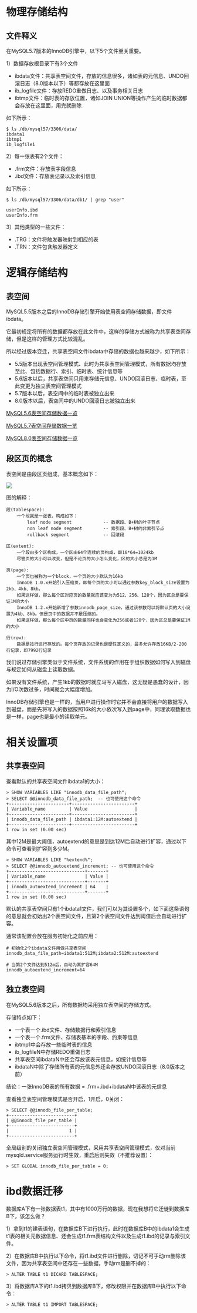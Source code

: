 # 物理存储结构

## 文件释义

在MySQL5.7版本的InnoDB引擎中，以下5个文件至关重要。

1）数据存放根目录下有3个文件

- ibdata文件：共享表空间文件，存放的信息很多，诸如表的元信息、UNDO回滚日志（8.0版本以下）等都存放在这里面
- ib_logfile文件：存放REDO重做日志、以及事务相关日志
- ibtmp文件：临时表的存放位置，诸如JOIN UNION等操作产生的临时数据都会存放在这里面，用完就删除

如下所示：

```
$ ls /db/mysql57/3306/data/
ibdata1
ibtmp1
ib_logfile1
```

2）每一张表有2个文件：

- .frm文件：存放表字段信息
- .ibd文件：存放表记录以及索引信息

如下所示：

```
$ ls /db/mysql57/3306/data/db1/ | grep "user"

userInfo.ibd
userInfo.frm
```

3）其他类型的一些文件：

- .TRG：文件将触发器映射到相应的表
- .TRN：文件包含触发器定义

# 逻辑存储结构

## 表空间

MySQL5.5版本之后的InnoDB存储引擎开始使用表空间存储数据，即文件ibdata。

它最初规定将所有的数据都存放在此文件中，这样的存储方式被称为共享表空间存储，但是这样的管理方式比较混乱。

所以经过版本变迁，共享表空间文件ibdata中存储的数据也越来越少，如下所示：

- 5.5版本出现表空间管理模式、此时为共享表空间管理模式，所有数据均存放至此、包括数据行、索引、临时表、统计信息等
- 5.6版本以后，共享表空间只用来存储元信息、UNDO回滚日志、临时表，至此变更为独立表空间管理模式
- 5.7版本以后，表空间中的临时表被独立出来
- 8.0版本以后，表空间中的UNDO回滚日志被独立出来

[MySQL5.6表空间存储数据一览](https://dev.mysql.com/doc/refman/5.6/en/innodb-architecture.html)

[MySQL5.7表空间存储数据一览](https://dev.mysql.com/doc/refman/5.7/en/innodb-architecture.html)

[MySQL8.0表空间存储数据一览](https://dev.mysql.com/doc/refman/8.0/en/innodb-architecture.html)

## 段区页的概念

表空间是由段区页组成，基本概念如下：

![](https://images-1302522496.cos.ap-nanjing.myqcloud.com/img/SouthEast.jpeg)

图的解释：

```
段(tablespace):
    一个段就是一张表，构成如下：
        leaf node segment			 -- 数据段、B+树的叶子节点
        non leaf node segment        -- 索引段、B+树的非索引节点
        rollback segment			 -- 回滚段

区(extent):
    一个段由多个区构成，一个区由64个连续的页构成，即16*64=1024kb
    尽管页的大小可以改变，但是不论页的大小怎么变化，区的大小总是为1M

页(page):
    一个页也被称为一个block，一个页的大小默认为16kb
    InnoDB 1.0.x开始引入压缩页，即每个页的大小可以通过参数key_block_size设置为2kb、4kb、8kb。
    如果这样做，那么每个区对应页的数量就应该变为为512、256、128个，因为区总是要保证1M的大小
    InnoDB 1.2.x开始新增了参数innodb_page_size，通过该参数可以将默认页的大小设置为4kb、8kb。但是页中的数据并不是压缩的。
    如果这样做，那么每个区中页的数量同样也会变化为256或者128个，因为区总是要保证1M的大小

行(row):
    数据是按行进行存放的。每个页存放的记录也是硬性定义的，最多允许存放16KB/2-200行记录，即7992行记录
```

我们说过存储引擎类似于文件系统，文件系统的作用在于组织数据如何写入到磁盘与规定如何从磁盘上读取数据。

如果没有文件系统，产生1kb的数据时就立马写入磁盘，这无疑是愚蠢的设计，因为I/O次数过多，时间就会大幅度增加。

InnoDB存储引擎也是一样的，当用户进行操作时它并不会直接将用户的数据写入到磁盘，而是先将写入的数据按照16k的大小依次写入到page中，同理读取数据也是一样，page也是最小的读取单元。

# 相关设置项

## 共享表空间

查看默认的共享表空间文件ibdata1的大小：

```
> SHOW VARIABLES LIKE "innodb_data_file_path";
> SELECT @@innodb_data_file_path;  -- 也可使用这个命令
+-----------------------+------------------------+
| Variable_name         | Value                  |
+-----------------------+------------------------+
| innodb_data_file_path | ibdata1:12M:autoextend |
+-----------------------+------------------------+
1 row in set (0.00 sec)
```

其中12M是最大阈值，autoextend的意思是到达12M后自动进行扩容，通过以下命令可查看到扩容到多少M。

```
> SHOW VARIABLES LIKE "%extend%";
> SELECT @@innodb_autoextend_increment; -- 也可使用这个命令
+-----------------------------+-------+
| Variable_name               | Value |
+-----------------------------+-------+
| innodb_autoextend_increment | 64    |
+-----------------------------+-------+
1 row in set (0.00 sec)
```

默认的共享表空间只有1个ibdata1文件，我们可以为其设置多个，如下面这条语句的意思就会初始出2个表空间文件，且第2个表空间文件达到阈值后会自动进行扩容。

通常该配置会放在服务初始化之前应用：

```
# 初始化2个ibdata文件用做共享表空间
innodb_data_file_path=ibdata1:512M;ibdata2:512M:autoextend

# 当第2个文件达到512m后，自动为其扩容64M
innodb_autoextend_increment=64
```

## 独立表空间

在MySQL5.6版本之后，所有数据均采用独立表空间的存储方式。

存储特点如下：

- 一个表一个.ibd文件、存储数据行和索引信息
- 一个表一个.frm文件、存储表基本的字段、约束等信息
- ibtmp1中会存放一些临时表的信息
- ib_logfileN中存储REDO重做日志
- 共享表空间ibdataN中还会存放该表元信息，如统计信息等
- ibdataN中除了存储所有表的元信息外还会存放UNDO回滚日志（8.0版本之前）

结论：一张InnoDB表的所有数据 = .frm+.ibd+ibdataN中该表的元信息

查看独立表空间管理模式是否开启，1开启，0关闭：

```
> SELECT @@innodb_file_per_table;
+-------------------------+
| @@innodb_file_per_table |
+-------------------------+
|                       1 |
+-------------------------+
```

全局级别的关闭独立表空间管理模式，采用共享表空间管理模式，仅对当前mysqld.service服务运行时生效，重启后则失效（不推荐设置）：

```
> SET GLOBAL innodb_file_per_table = 0;
```

# ibd数据迁移

数据库A下有一张数据表t1，其中有1000万行的数据，现在我想将它迁徙到数据库B下，该怎么做？

1）拿到t1的建表语句，在数据库B下进行执行，此时在数据库B中的ibdata1会生成t1表的相关元数据信息、还会生成t1.frm表结构文件以及生成t1.ibd的记录与索引文件。

2）在数据库B中执行以下命令，将t1.ibd文件进行删除，切记不可手动rm删除该文件，因为共享表空间中还存在一些数据，手动rm是删不掉的：

```
> ALTER TABLE t1 DICARD TABLESPACE;
```

3）将数据库A下的t1.ibd拷贝到数据库B下，修改权限并在数据库B中执行以下命令：

```
> ALTER TABLE t1 IMPORT TABLESPACE;
```
